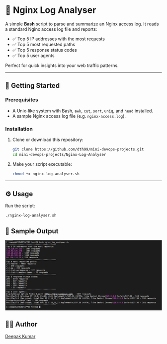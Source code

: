 # 📝 Nginx Log Analyser

A simple **Bash** script to parse and summarize an Nginx access log. It reads a standard Nginx access log file and reports:

- ✅ Top 5 IP addresses with the most requests  
- ✅ Top 5 most requested paths  
- ✅ Top 5 response status codes  
- ✅ Top 5 user agents  

Perfect for quick insights into your web traffic patterns.

---

## 🚀 Getting Started

### Prerequisites

- A Unix-like system with Bash, `awk`, `cut`, `sort`, `uniq`, and `head` installed.
- A sample Nginx access log file (e.g. `nginx-access.log`).

### Installation

1. Clone or download this repository:
   ```bash
   git clone https://github.com/dth99/mini-devops-projects.git
   cd mini-devops-projects/Nginx-Log-Analyser
   ```

2. Make your script executable:

   ```bash
   chmod +x nginx-log-analyser.sh
   ```

---

## ⚙️ Usage

Run the script:

```bash
./nginx-log-analyser.sh 
```

## 🧪 Sample Output

![dth99](https://github.com/dth99/mini-devops-projects/blob/main/Nginx_log_Analyser/image.png)


## 👨‍💻 Author

[Deepak Kumar](https://www.linkedin.com/in/deepakkumar2o/)

```
```
